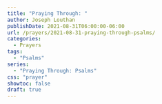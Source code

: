 ```yaml
---
title: "Praying Through: "
author: Joseph Louthan
publishDate: 2021-08-31T06:00:00-06:00
url: /prayers/2021-08-31-praying-through-psalms/
categories:
  - Prayers
tags:
  - "Psalms"
series:
  - "Praying Through: Psalms"
css: "prayer"
showtoc: false
draft: true
---
```

<div style="font-variant: small-caps;">

</div>

```text

```
